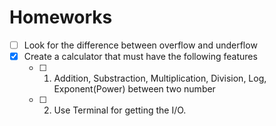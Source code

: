 # Homeworks
- [ ] Look for the difference between overflow and underflow
- [x] Create a calculator that must have the following features
	- [ ] 1. Addition, Substraction, Multiplication, Division, Log, Exponent(Power) between two number
	- [ ] 2. Use Terminal for getting the I/O.
